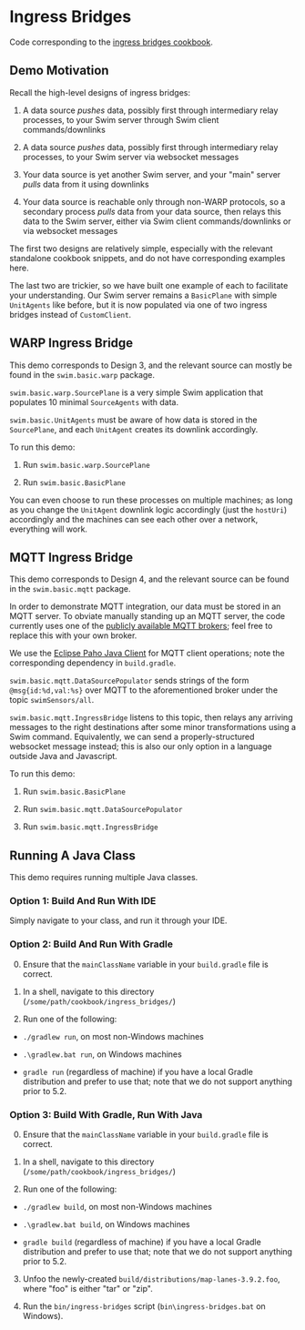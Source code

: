# Ingress Bridges

Code corresponding to the [ingress bridges cookbook](https://swim.dev/tutorials/ingress-bridges/).

## Demo Motivation

Recall the high-level designs of ingress bridges:

1. A data source *pushes* data, possibly first through intermediary relay processes, to your Swim server through Swim client commands/downlinks

2. A data source *pushes* data, possibly first through intermediary relay processes, to your Swim server via websocket messages

3. Your data source is yet another Swim server, and your "main" server *pulls* data from it using downlinks

4. Your data source is reachable only through non-WARP protocols, so a secondary process *pulls* data from your data source, then relays this data to the Swim server, either via Swim client commands/downlinks or via websocket messages

The first two designs are relatively simple, especially with the relevant standalone cookbook snippets, and do not have corresponding examples here.

The last two are trickier, so we have built one example of each to facilitate your understanding. Our Swim server remains a `BasicPlane` with simple `UnitAgents` like before, but it is now populated via one of two ingress bridges instead of `CustomClient`.

## WARP Ingress Bridge

This demo corresponds to Design 3, and the relevant source can mostly be found in the `swim.basic.warp` package.

`swim.basic.warp.SourcePlane` is a very simple Swim application that populates 10 minimal `SourceAgents` with data.

`swim.basic.UnitAgents` must be aware of how data is stored in the `SourcePlane`, and each `UnitAgent` creates its downlink accordingly.

To run this demo:

1. Run `swim.basic.warp.SourcePlane`

2. Run `swim.basic.BasicPlane`

You can even choose to run these processes on multiple machines; as long as you change the `UnitAgent` downlink logic accordingly (just the `hostUri`) accordingly and the machines can see each other over a network, everything will work.

## MQTT Ingress Bridge

This demo corresponds to Design 4, and the relevant source can be found in the `swim.basic.mqtt` package.

In order to demonstrate MQTT integration, our data must be stored in an MQTT server. To obviate manually standing up an MQTT server, the code currently uses one of the [publicly available MQTT brokers](https://github.com/mqtt/mqtt.github.io/wiki/public_brokers); feel free to replace this with your own broker.

We use the [Eclipse Paho Java Client](https://github.com/eclipse/paho.mqtt.java) for MQTT client operations; note the corresponding dependency in `build.gradle`.

`swim.basic.mqtt.DataSourcePopulator` sends strings of the form `@msg{id:%d,val:%s}` over MQTT to the aforementioned broker under  the topic `swimSensors/all`.

`swim.basic.mqtt.IngressBridge` listens to this topic, then relays any arriving messages to the right destinations after some minor transformations using a Swim command. Equivalently, we can send a properly-structured websocket message instead; this is also our only option in a language outside Java and Javascript.

To run this demo:

1. Run `swim.basic.BasicPlane`

2. Run `swim.basic.mqtt.DataSourcePopulator`

3. Run `swim.basic.mqtt.IngressBridge`

## Running A Java Class

This demo requires running multiple Java classes.

### Option 1: Build And Run With IDE

Simply navigate to your class, and run it through your IDE.

### Option 2: Build And Run With Gradle

0. Ensure that the `mainClassName` variable in your `build.gradle` file is correct.

1. In a shell, navigate to this directory (`/some/path/cookbook/ingress_bridges/`)

2. Run one of the following:

  - `./gradlew run`, on most non-Windows machines
  
  - `.\gradlew.bat run`, on Windows machines

  - `gradle run` (regardless of machine) if you have a local Gradle distribution and prefer to use that; note that we do not support anything prior to 5.2.

### Option 3: Build With Gradle, Run With Java

0. Ensure that the `mainClassName` variable in your `build.gradle` file is correct.

1. In a shell, navigate to this directory (`/some/path/cookbook/ingress_bridges/`)

2. Run one of the following:

  - `./gradlew build`, on most non-Windows machines
  
  - `.\gradlew.bat build`, on Windows machines

  - `gradle build` (regardless of machine) if you have a local Gradle distribution and prefer to use that; note that we do not support anything prior to 5.2.

3. Unfoo the newly-created `build/distributions/map-lanes-3.9.2.foo`, where "foo" is either "tar" or "zip".

4. Run the `bin/ingress-bridges` script (`bin\ingress-bridges.bat` on Windows).
